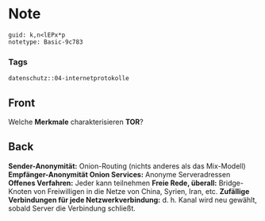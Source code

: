 # Note
```
guid: k,n<lEPx*p
notetype: Basic-9c783
```

### Tags
```
datenschutz::04-internetprotokolle
```

## Front
Welche <b>Merkmale</b> charakterisieren <b>TOR</b>?

## Back
<b>Sender-Anonymität:</b> Onion-Routing (nichts anderes als das Mix-Modell) 
<b>Empfänger-Anonymität Onion Services:</b> Anonyme Serveradressen 
<b>Offenes Verfahren:</b> Jeder kann teilnehmen 
<b>Freie Rede, überall:</b> Bridge-Knoten von Freiwilligen in die Netze von China, Syrien, Iran, etc. 
<b>Zufällige Verbindungen für jede Netzwerkverbindung:</b> d. h. Kanal wird neu gewählt, sobald Server die Verbindung schließt.
